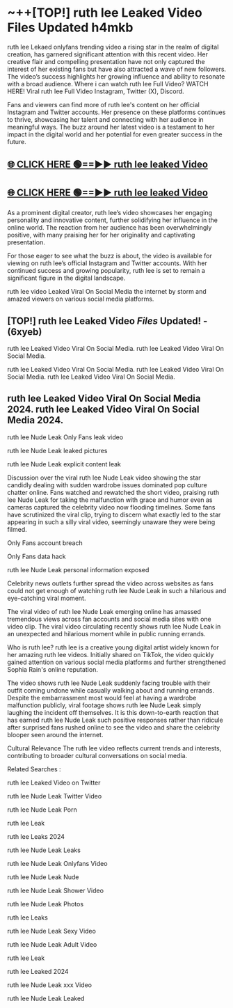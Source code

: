 # ~++[TOP!] ruth lee Leaked Video Files Updated h4mkb

 ruth lee Lekaed onlyfans trending video a rising star in the realm of digital creation, has garnered significant attention with this recent video. Her creative flair and compelling presentation have not only captured the interest of her existing fans but have also attracted a wave of new followers. The video’s success highlights her growing influence and ability to resonate with a broad audience.
Where i can watch  ruth lee Full Video? WATCH HERE! Viral  ruth lee Full Video Instagram, Twitter (X), Discord.


Fans and viewers can find more of  ruth lee's content on her official Instagram and Twitter accounts. Her presence on these platforms continues to thrive, showcasing her talent and connecting with her audience in meaningful ways. The buzz around her latest video is a testament to her impact in the digital world and her potential for even greater success in the future.


## [🌐 CLICK HERE 🟢==►►  ruth lee leaked Video ](https://onlyclips.site?title=ruth_lee&ref=git)

## [🌐 CLICK HERE 🟢==►►  ruth lee leaked Video ](https://onlyclips.site?title=ruth_lee&ref=git)


As a prominent digital creator,  ruth lee’s video showcases her engaging personality and innovative content, further solidifying her influence in the online world. The reaction from her audience has been overwhelmingly positive, with many praising her for her originality and captivating presentation.

For those eager to see what the buzz is about, the video is available for viewing on  ruth lee’s official Instagram and Twitter accounts. With her continued success and growing popularity,  ruth lee is set to remain a significant figure in the digital landscape.


  ruth lee video Leaked Viral On Social Media the internet by storm and amazed viewers on various social media platforms.


## [TOP!]  ruth lee Leaked Video *Files* Updated! - (6xyeb) 

 ruth lee Leaked Video Viral On Social Media. ruth lee Leaked Video Viral On Social Media.

 ruth lee Leaked Video Viral On Social Media. ruth lee Leaked Video Viral On Social Media. ruth lee Leaked Video Viral On Social Media.


##  ruth lee Leaked Video Viral On Social Media 2024. ruth lee Leaked Video Viral On Social Media 2024.
 ruth lee Nude Leak Only Fans leak video

 ruth lee Nude Leak leaked pictures

 ruth lee Nude Leak explicit content leak

Discussion over the viral  ruth lee Nude Leak video showing the star candidly dealing with sudden wardrobe issues dominated pop culture chatter online. Fans watched and rewatched the short video, praising  ruth lee Nude Leak for taking the malfunction with grace and humor even as cameras captured the celebrity video now flooding timelines. Some fans have scrutinized the viral clip, trying to discern what exactly led to the star appearing in such a silly viral video, seemingly unaware they were being filmed.


Only Fans account breach

Only Fans data hack

 ruth lee Nude Leak personal information exposed

Celebrity news outlets further spread the video across websites as fans could not get enough of watching  ruth lee Nude Leak in such a hilarious and eye-catching viral moment.


The viral video of  ruth lee Nude Leak emerging online has amassed tremendous views across fan accounts and social media sites with one video clip. The viral video circulating recently shows  ruth lee Nude Leak in an unexpected and hilarious moment while in public running errands.


Who is  ruth lee?  ruth lee is a creative young digital artist widely known for her amazing  ruth lee videos. Initially shared on TikTok, the video quickly gained attention on various social media platforms and further strengthened Sophia Rain's online reputation.

The video shows  ruth lee Nude Leak suddenly facing trouble with their outfit coming undone while casually walking about and running errands. Despite the embarrassment most would feel at having a wardrobe malfunction publicly, viral footage shows  ruth lee Nude Leak simply laughing the incident off themselves. It is this down-to-earth reaction that has earned  ruth lee Nude Leak such positive responses rather than ridicule after surprised fans rushed online to see the video and share the celebrity blooper seen around the internet.

Cultural Relevance The  ruth lee video reflects current trends and interests, contributing to broader cultural conversations on social media.

Related Searches :

 ruth lee Leaked Video on Twitter

 ruth lee Nude Leak Twitter Video

 ruth lee Nude Leak Porn

 ruth lee Leak 

 ruth lee Leaks 2024

 ruth lee Nude Leak Leaks

 ruth lee Nude Leak Onlyfans Video

 ruth lee Nude Leak Nude

 ruth lee Nude Leak Shower Video

 ruth lee Nude Leak Photos

 ruth lee Leaks

 ruth lee Nude Leak Sexy Video

 ruth lee Nude Leak Adult Video

 ruth lee Leak

 ruth lee Leaked 2024

 ruth lee Nude Leak xxx Video

 ruth lee Nude Leak Leaked